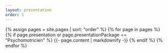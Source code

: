 ```yaml
---
layout: presentation
order: 1
---
```


{% assign pages = site.pages | sort: "order" %}
{% for page in pages %}
 {% if page.presentation or page.presentationPackage == "Psychomotricien"  %}
    {{- page.content | markdownify -}}
  {% endif %}
{% endfor %}
